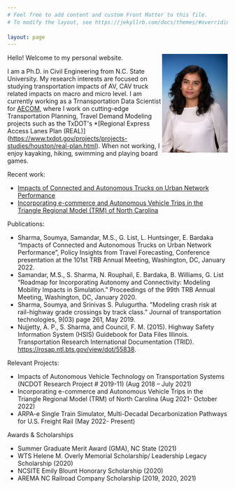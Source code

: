 ```yaml
---
# Feel free to add content and custom Front Matter to this file.
# To modify the layout, see https://jekyllrb.com/docs/themes/#overriding-theme-defaults

layout: page
---
```

<img align="right" width="150" height="225" alt="Headshot_Soumya_Sharma_2020.jpeg" src="Headshot_Soumya_Sharma_2020.jpeg" title="Headshot_Soumya_Sharma_2020"/>


Hello! Welcome to my personal website.

I am a Ph.D. in Civil Engineering from N.C. State University. My research interests are focused on studying transportation impacts of AV, CAV truck related impacts on macro and micro level. I am currently working as a Trnansportation Data Scientist for [AECOM](https://aecom.com/), where I work on cutting-edge Transportation Planning, Travel Demand Modeling projects such as the TxDOT's *[Regional Express Access Lanes Plan (REAL)] (https://www.txdot.gov/projects/projects-studies/houston/real-plan.html). When not working, I enjoy kayaking, hiking, swimming and playing board games. 


Recent work:
* [Impacts of Connected and Autonomous Trucks on Urban Network Performance](https://github.com/ssharm36/ssharm36.github.io/files/10363335/Impacts.of.Connected.and.Autonomous.Trucks.on.Urban.Network.Performance.pdf)
* [Incorporating e-commerce and Autonomous Vehicle Trips in the Triangle Regional Model (TRM) of North Carolina](https://github.com/ssharm36/ssharm36.github.io/files/11532954/Treatment.of.E-commerce.in.TRMG2_Finalized_Report.pdf)



Publications:
*	Sharma, Soumya, Samandar, M.S., G. List, L. Huntsinger, E. Bardaka “Impacts of Connected and Autonomous Trucks on Urban Network Performance”, Policy Insights from Travel Forecasting, Conference presentation at the 101st TRB Annual Meeting, Washington, DC, January 2022. 
*	Samandar, M.S., S. Sharma, N. Rouphail, E. Bardaka, B. Williams, G. List “Roadmap for Incorporating Autonomy and Connectivity: Modeling Mobility Impacts in Simulation.” Proceedings of the 99th TRB Annual Meeting, Washington, DC, January 2020.
*	Sharma, Soumya, and Srinivas S. Pulugurtha. "Modeling crash risk at rail-highway grade crossings by track class." Journal of transportation technologies, 9(03) page 261, May 2019.
*	Nujjetty, A. P., S. Sharma, and Council, F. M. (2015). Highway Safety Information System (HSIS) Guidebook for Data Files Illinois. Transportation Research International Documentation (TRID). https://rosap.ntl.bts.gov/view/dot/55838. 

Relevant Projects:
* Impacts of Autonomous Vehicle Technology on Transportation Systems (NCDOT Research Project # 2019-11) (Aug 2018 – July 2021)
* Incorporating e-commerce and Autonomous Vehicle Trips in the Triangle Regional Model (TRM) of North Carolina (Aug 2021- October 2022)
* ARPA-e Single Train Simulator, Multi-Decadal Decarbonization Pathways for U.S. Freight Rail (May 2022- Present)

Awards & Scholarships
*	Summer Graduate Merit Award (GMA), NC State (2021)
*	WTS Helene M. Overly Memorial Scholarship/ Leadership Legacy Scholarship (2020)
* NCSITE Emily Blount Honorary Scholarship (2020)
* AREMA NC Railroad Company Scholarship (2019, 2020, 2021)
